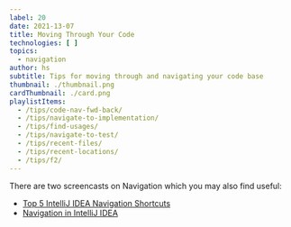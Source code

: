 ```yaml
---
label: 20
date: 2021-13-07
title: Moving Through Your Code
technologies: [ ]
topics:
  - navigation
author: hs
subtitle: Tips for moving through and navigating your code base
thumbnail: ./thumbnail.png
cardThumbnail: ./card.png
playlistItems:
  - /tips/code-nav-fwd-back/
  - /tips/navigate-to-implementation/
  - /tips/find-usages/
  - /tips/navigate-to-test/
  - /tips/recent-files/
  - /tips/recent-locations/
  - /tips/f2/
---
```


There are two screencasts on Navigation which you may also find useful:
- [Top 5 IntelliJ IDEA Navigation Shortcuts](https://youtu.be/crnEBqbBWuo)
- [Navigation in IntelliJ IDEA](https://youtu.be/1UHsJyCq1SU)